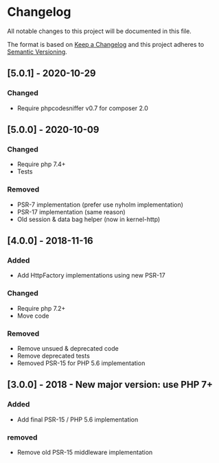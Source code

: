# Changelog
All notable changes to this project will be documented in this file.

The format is based on [Keep a Changelog](http://keepachangelog.com/en/1.0.0/)
and this project adheres to [Semantic Versioning](http://semver.org/spec/v2.0.0.html).


## [5.0.1] - 2020-10-29
### Changed
 * Require phpcodesniffer v0.7 for composer 2.0

## [5.0.0] - 2020-10-09
### Changed
 * Require php 7.4+
 * Tests
 
### Removed
 * PSR-7 implementation (prefer use nyholm implementation)
 * PSR-17 implementation (same reason)
 * Old session & data bag helper (now in kernel-http)


## [4.0.0] - 2018-11-16
### Added
 * Add HttpFactory implementations using new PSR-17

### Changed
 * Require php 7.2+
 * Move code
 
### Removed
 * Remove unsued & deprecated code
 * Remove deprecated tests
 * Removed PSR-15 for PHP 5.6 implementation

## [3.0.0] - 2018 - New major version: use PHP 7+
### Added
 * Add final PSR-15 / PHP 5.6 implementation
### removed
 * Remove old PSR-15 middleware implementation